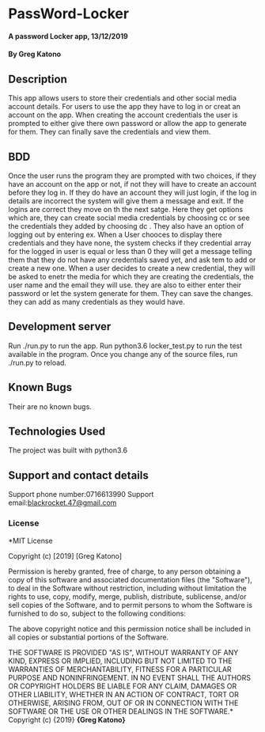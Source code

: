 # PassWord-Locker
#### A password Locker app, 13/12/2019
#### By **Greg Katono**
## Description
This app allows users to store their credentials and other social media account details. For users to use the app they have to log in or creat an account on the app. When creating the account credentials the user is prompted to either give there own password or allow the app to generate for them. They can finally save the credentials and view them.
## BDD


Once the user runs the program they are prompted with two choices, if they have an account on the app or not, if not they will have to create an account before they log in. If they do have an account they will just login, if the log in details are incorrect the system will give them a message and exit. If the logins are correct they move on th the next satge. Here they get options which are, they can create social media credentials by choosing cc or see the credentials they added by choosing dc . They also have an option of logging out by entering ex. When a User chooces to display there credentials and they have none, the system checks if they credential array for the logged in user is equal or less than 0 they will get a message telling them that they do not have any credentials saved yet, and ask tem to add or create a new one. When a user decides to create a new credential, they will be asked to enetr the media for which they are creating the credentials, the user name and the email they will use. they are also to either enter their password or let the system generate for them. They can save the changes. they can add as many credentials as they would have.
## Development server
Run ./run.py to run the app. Run python3.6 locker_test.py to run the test available in the program. Once you change any of the source files, run ./run.py to reload.

## Known Bugs
Their are no known bugs.
## Technologies Used
The project was built with python3.6
## Support and contact details
Support phone number:0716613990
Support email:blackrocket.47@gmail.com
### License
*MIT License

Copyright (c) [2019] [Greg Katono]

Permission is hereby granted, free of charge, to any person obtaining a copy
of this software and associated documentation files (the "Software"), to deal
in the Software without restriction, including without limitation the rights
to use, copy, modify, merge, publish, distribute, sublicense, and/or sell
copies of the Software, and to permit persons to whom the Software is
furnished to do so, subject to the following conditions:

The above copyright notice and this permission notice shall be included in all
copies or substantial portions of the Software.

THE SOFTWARE IS PROVIDED "AS IS", WITHOUT WARRANTY OF ANY KIND, EXPRESS OR
IMPLIED, INCLUDING BUT NOT LIMITED TO THE WARRANTIES OF MERCHANTABILITY,
FITNESS FOR A PARTICULAR PURPOSE AND NONINFRINGEMENT. IN NO EVENT SHALL THE
AUTHORS OR COPYRIGHT HOLDERS BE LIABLE FOR ANY CLAIM, DAMAGES OR OTHER
LIABILITY, WHETHER IN AN ACTION OF CONTRACT, TORT OR OTHERWISE, ARISING FROM,
OUT OF OR IN CONNECTION WITH THE SOFTWARE OR THE USE OR OTHER DEALINGS IN THE
SOFTWARE.*
Copyright (c) {2019} **{Greg Katono}**